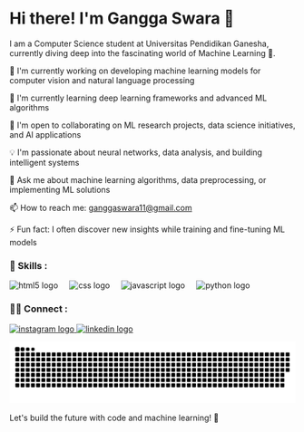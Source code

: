 # Hi there! I'm Gangga Swara 👋

I am a Computer Science student at Universitas Pendidikan Ganesha, currently diving deep into the fascinating world of Machine Learning 🤖.

🔧 I'm currently working on developing machine learning models for computer vision and natural language processing

🌱 I'm currently learning deep learning frameworks and advanced ML algorithms

🤝 I'm open to collaborating on ML research projects, data science initiatives, and AI applications

💡 I'm passionate about neural networks, data analysis, and building intelligent systems

💬 Ask me about machine learning algorithms, data preprocessing, or implementing ML solutions

📫 How to reach me: ganggaswara11@gmail.com

⚡ Fun fact: I often discover new insights while training and fine-tuning ML models


### 🔱 Skills :

<div align="left">
  <img src="https://cdn.jsdelivr.net/gh/devicons/devicon/icons/html5/html5-original.svg" height="30" alt="html5 logo"  />
  <img width="12" />
  <img src="https://cdn.jsdelivr.net/gh/devicons/devicon/icons/css3/css3-original.svg" height="30" alt="css logo"  />
  <img width="12" />
  <img src="https://cdn.jsdelivr.net/gh/devicons/devicon/icons/javascript/javascript-original.svg" height="30" alt="javascript logo"  />
  <img width="12" />
  <img src="https://cdn.jsdelivr.net/gh/devicons/devicon/icons/python/python-original.svg" height="30" alt="python logo"  />
  
</div>

### ⛓️‍💥 Connect :

<div align="left">
  <a href="https://instagram.com/ganggaswaraa" target="_blank">
    <img src="https://skillicons.dev/icons?i=instagram" height="35" alt="instagram logo"  />
  </a>
   <a href="https://linkedin.com/in/gangga-swara" target="_blank">
    <img src="https://skillicons.dev/icons?i=linkedin"  height="35" alt="linkedin logo"  />
  </a>
</div>

![GitHub Contribution Grid Snake](github-contribution-grid-snake-dark.svg)

Let's build the future with code and machine learning! 🚀
